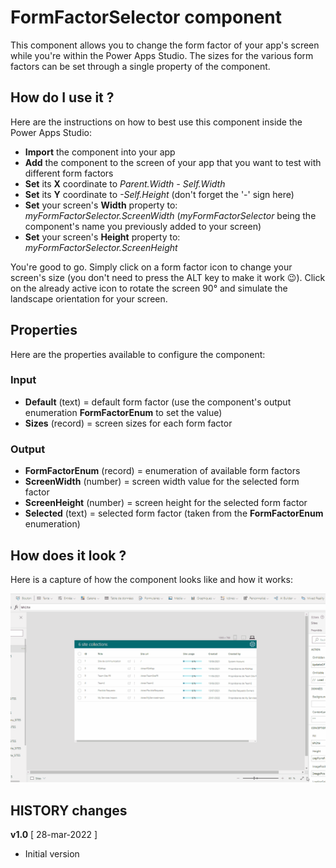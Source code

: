 # FormFactorSelector component
This component allows you to change the form factor of your app's screen while you're within the Power Apps Studio. The sizes for the various form factors can be set through a single property of the component.

## How do I use it ?
Here are the instructions on how to best use this component inside the Power Apps Studio:
- **Import** the component into your app
- **Add** the component to the screen of your app that you want to test with different form factors
- **Set** its **X** coordinate to _Parent.Width - Self.Width_
- **Set** its **Y** coordinate to _-Self.Height_ (don't forget the '-' sign here)
- **Set** your screen's **Width** property to: _myFormFactorSelector.ScreenWidth_ (_myFormFactorSelector_ being the component's name you previously added to your screen)
- **Set** your screen's **Height** property to: _myFormFactorSelector.ScreenHeight_

You're good to go. Simply click on a form factor icon to change your screen's size (you don't need to press the ALT key to make it work 😉).
Click on the already active icon to rotate the screen 90° and simulate the landscape orientation for your screen.

## Properties
Here are the properties available to configure the component:
### Input
- **Default** (text) = default form factor (use the component's output enumeration **FormFactorEnum** to set the value)
- **Sizes** (record) = screen sizes for each form factor
### Output
- **FormFactorEnum** (record) = enumeration of available form factors
- **ScreenWidth** (number) = screen width value for the selected form factor
- **ScreenHeight** (number) = screen height for the selected form factor
- **Selected** (text) = selected form factor (taken from the **FormFactorEnum** enumeration)

## How does it look ?
Here is a capture of how the component looks like and how it works:

![ComponentCapture](images/FormFactorSelector.gif)

## HISTORY changes
**v1.0** [ 28-mar-2022 ]
- Initial version